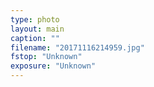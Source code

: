 ```yaml
---
type: photo
layout: main
caption: ""
filename: "20171116214959.jpg"
fstop: "Unknown"
exposure: "Unknown"
---
```

